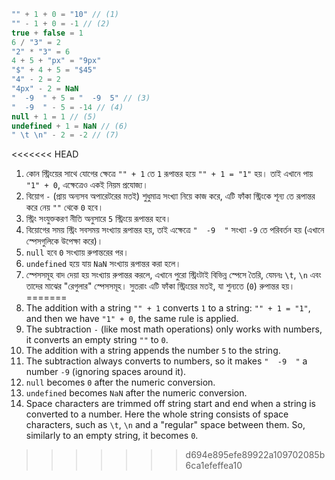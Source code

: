 
```js no-beautify
"" + 1 + 0 = "10" // (1)
"" - 1 + 0 = -1 // (2)
true + false = 1
6 / "3" = 2
"2" * "3" = 6
4 + 5 + "px" = "9px"
"$" + 4 + 5 = "$45"
"4" - 2 = 2
"4px" - 2 = NaN
"  -9  " + 5 = "  -9  5" // (3)
"  -9  " - 5 = -14 // (4)
null + 1 = 1 // (5)
undefined + 1 = NaN // (6)
" \t \n" - 2 = -2 // (7)
```

<<<<<<< HEAD
1. কোন স্ট্রিংয়ের সাথে যোগের ক্ষেত্রে `"" + 1` তে `1` রূপান্তর হয়ে `"" + 1 = "1"` হয়। তাই এখানে পায় `"1" + 0`, এক্ষেত্রেও একই নিয়ম প্রযোজ্য।
2. বিয়োগ `-` (প্রায় অন্যসব অপারেটরের মতই) শুধুমাত্র সংখ্যা নিয়ে কাজ করে, এটি ফাঁকা স্ট্রিংকে শূন্য তে রূপান্তর করে নেয় `""` থেকে `0` হবে।
3. স্ট্রিং সংযুক্তকরণ নীতি অনুসারে `5` স্ট্রিংয়ে রূপান্তর হবে।
4. বিয়োগের সময় স্ট্রিং সবসময় সংখ্যায় রূপান্তর হয়, তাই এক্ষেত্রে `"  -9  "` সংখ্যা `-9` তে পরিবর্তন হয় (এখানে স্পেসগুলিকে উপেক্ষা করে)।
5. `null` হবে `0` সংখ্যায় রুপান্তরের পর।
6. `undefined` হয়ে যায় `NaN` সংখ্যায় রূপান্তর করা হলে।
7. স্পেসসমূহ বাদ দেয়া হয় সংখ্যায় রুপান্তর করলে, এখানে পুরো স্ট্রিংটাই বিভিন্ন স্পেসে তৈরি, যেমনঃ `\t`, `\n` এবং তাদের মাঝের "রেগুলার" স্পেসসমূহ। সুতরাং এটি ফাঁকা স্ট্রিংয়ের মতই, যা শুন্যতে (`0`) রুপান্তর হয়।
=======
1. The addition with a string `"" + 1` converts `1` to a string: `"" + 1 = "1"`, and then we have `"1" + 0`, the same rule is applied.
2. The subtraction `-` (like most math operations) only works with numbers, it converts an empty string `""` to `0`.
3. The addition with a string appends the number `5` to the string.
4. The subtraction always converts to numbers, so it makes `"  -9  "` a number `-9` (ignoring spaces around it).
5. `null` becomes `0` after the numeric conversion.
6. `undefined` becomes `NaN` after the numeric conversion.
7. Space characters are trimmed off string start and end when a string is converted to a number. Here the whole string consists of space characters, such as `\t`, `\n` and a "regular" space between them. So, similarly to an empty string, it becomes `0`.
>>>>>>> d694e895efe89922a109702085b6ca1efeffea10
